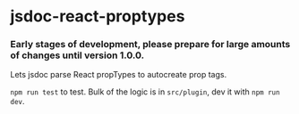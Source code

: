 # jsdoc-react-proptypes

### Early stages of development, please prepare for large amounts of changes until version 1.0.0.

Lets jsdoc parse React propTypes to autocreate prop tags.

`npm run test` to test.
Bulk of the logic is in `src/plugin`, dev it with `npm run dev`.
